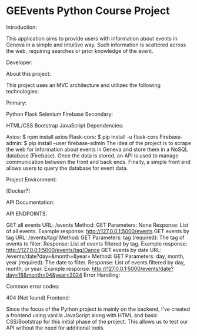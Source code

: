 # GEEvents Python Course Project

Introduction:

This application aims to provide users with information about events in Geneva in a simple and intuitive way. Such information is scattered across the web, requiring searches or prior knowledge of the event.

Developer:

About this project:

This project uses an MVC architecture and utilizes the following technologies:

Primary:

Python
Flask
Selenium
Firebase
Secondary:

HTML/CSS
Bootstrap
JavaScript
Dependencies:

Axios: $ npm install axios
Flask-cors: $ pip install -u flask-cors
Firebase-admin: $ pip install –user firebase-admin
The idea of the project is to scrape the web for information about events in Geneva and store them in a NoSQL database (Firebase). Once the data is stored, an API is used to manage communication between the front and back ends. Finally, a simple front end allows users to query the database for event data.

Project Environment:

[Docker?]

API Documentation:

API ENDPOINTS:

GET all events
URL: /events
Method: GET
Parameters: None
Response: List of all events.
Example response: http://127.0.0.1:5000/events
GET events by tag
URL: /events/tag/
Method: GET
Parameters:
tag (required): The tag of events to filter.
Response: List of events filtered by tag.
Example response: http://127.0.0.1:5000/events/tag/Dance
GET events by date
URL: /events/date?day=&month=&year=
Method: GET
Parameters:
day, month, year (required): The date to filter.
Response: List of events filtered by day, month, or year.
Example response: http://127.0.0.1:5000/events/date?day=18&month=04&year=2024
Error Handling:

Common error codes:

404 (Not found)
Frontend:

Since the focus of the Python project is mainly on the backend, I've created a frontend using vanilla JavaScript along with HTML and basic CSS/Bootstrap for this initial phase of the project. This allows us to test our API without the need for additional tools.
